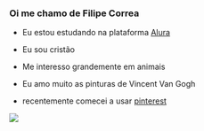 ### Oi me chamo de Filipe Correa 

- Eu estou estudando na plataforma [Alura](https://www.alura.com.br)

- Eu sou cristão 

- Me interesso grandemente em animais 

- Eu amo muito as pinturas de Vincent Van Gogh
  
- recentemente comecei a usar [pinterest](https://br.pinterest.com/) 


![](https://media.tenor.com/GoP1vft7w_oAAAAC/crow-bow.gif)
